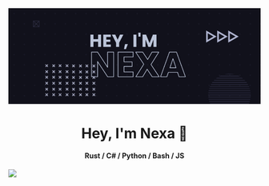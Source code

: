 <div align='center'><img src='https://github.com/9cqes/9cqes/blob/main/assets/banner.png?raw=true'></img></div>
<div align='center'><h1>Hey, I'm Nexa 👋</h1></div>
<div align='center'><h4>Rust / C# / Python / Bash / JS</h4></div>
<box-icon type='logo' name='javascript'></box-icon>

<img src='./js.svg'>
